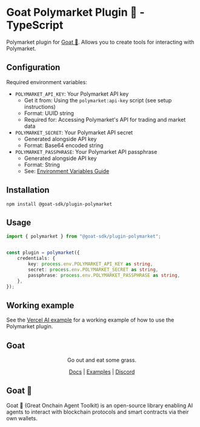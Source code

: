 # Goat Polymarket Plugin 🐐 - TypeScript

Polymarket plugin for [Goat 🐐](https://ohmygoat.dev). Allows you to create tools for interacting with Polymarket.

## Configuration
Required environment variables:
- `POLYMARKET_API_KEY`: Your Polymarket API key
  - Get it from: Using the `polymarket:api-key` script (see setup instructions)
  - Format: UUID string
  - Required for: Accessing Polymarket's API for trading and market data
- `POLYMARKET_SECRET`: Your Polymarket API secret
  - Generated alongside API key
  - Format: Base64 encoded string
- `POLYMARKET_PASSPHRASE`: Your Polymarket API passphrase
  - Generated alongside API key
  - Format: String
  - See: [Environment Variables Guide](../../../docs/environment-variables.mdx)

## Installation
```
npm install @goat-sdk/plugin-polymarket
```

## Usage

```typescript
import { polymarket } from "@goat-sdk/plugin-polymarket";


const plugin = polymarket({
    credentials: {
        key: process.env.POLYMARKET_API_KEY as string,
        secret: process.env.POLYMARKET_SECRET as string,
        passphrase: process.env.POLYMARKET_PASSPHRASE as string,
    },
});
```

## Working example

See the [Vercel AI example](https://github.com/goat-sdk/goat/tree/main/typescript/examples/vercel-ai/polymarket) for a working example of how to use the Polymarket plugin.

## Goat

<div align="center">
Go out and eat some grass.

[Docs](https://ohmygoat.dev) | [Examples](https://github.com/goat-sdk/goat/tree/main/typescript/examples) | [Discord](https://discord.gg/goat-sdk)</div>

## Goat 🐐
Goat 🐐 (Great Onchain Agent Toolkit) is an open-source library enabling AI agents to interact with blockchain protocols and smart contracts via their own wallets.
